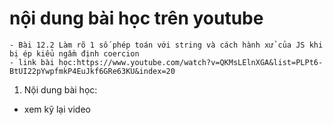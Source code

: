 # nội dung bài học trên youtube
    - Bài 12.2 Làm rõ 1 số phép toán với string và cách hành xử của JS khi bị ép kiểu ngầm định coercion
    - link bài học:https://www.youtube.com/watch?v=QKMsLElnXGA&list=PLPt6-BtUI22pYwpfmkP4EuJkf6GRe63KU&index=20

1. Nội dung bài học:
- xem kỹ lại video